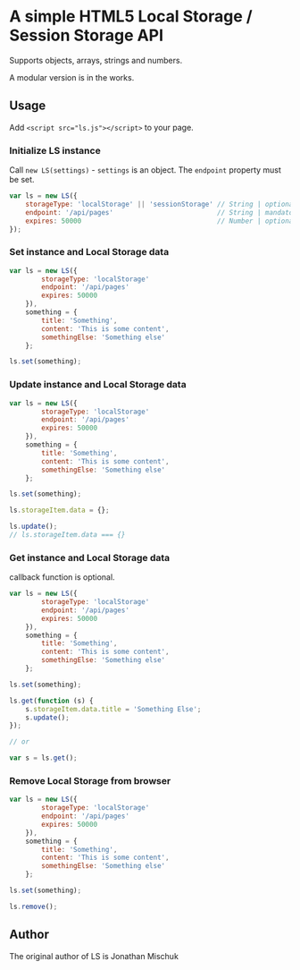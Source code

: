 # A simple HTML5 Local Storage / Session Storage API

Supports objects, arrays, strings and numbers.

A modular version is in the works.
 
## Usage

Add `<script src="ls.js"></script>` to your page.

### Initialize LS instance

Call `new LS(settings)` - `settings` is an object. The `endpoint` property must be set.

```javascript
var ls = new LS({
    storageType: 'localStorage' || 'sessionStorage' // String | optional | default 'localStorage'
    endpoint: '/api/pages'                          // String | mandatory | default undefined
    expires: 50000                                  // Number | optional | milliseconds | default undefined
});
```

### Set instance and Local Storage data

```javascript
var ls = new LS({
        storageType: 'localStorage'
        endpoint: '/api/pages'
        expires: 50000
    }),
    something = {
        title: 'Something',
        content: 'This is some content',
        somethingElse: 'Something else'
    };

ls.set(something);
```

### Update instance and Local Storage data

```javascript
var ls = new LS({
        storageType: 'localStorage'
        endpoint: '/api/pages'
        expires: 50000
    }),
    something = {
        title: 'Something',
        content: 'This is some content',
        somethingElse: 'Something else'
    };

ls.set(something);

ls.storageItem.data = {};

ls.update();
// ls.storageItem.data === {}
```

### Get instance and Local Storage data

callback function is optional.

```javascript
var ls = new LS({
        storageType: 'localStorage'
        endpoint: '/api/pages'
        expires: 50000
    }),
    something = {
        title: 'Something',
        content: 'This is some content',
        somethingElse: 'Something else'
    };

ls.set(something);

ls.get(function (s) {
    s.storageItem.data.title = 'Something Else';
    s.update();
});

// or

var s = ls.get();
```
    
### Remove Local Storage from browser

```javascript
var ls = new LS({
        storageType: 'localStorage'
        endpoint: '/api/pages'
        expires: 50000
    }),
    something = {
        title: 'Something',
        content: 'This is some content',
        somethingElse: 'Something else'
    };

ls.set(something);

ls.remove();
```

## Author

The original author of LS is Jonathan Mischuk
